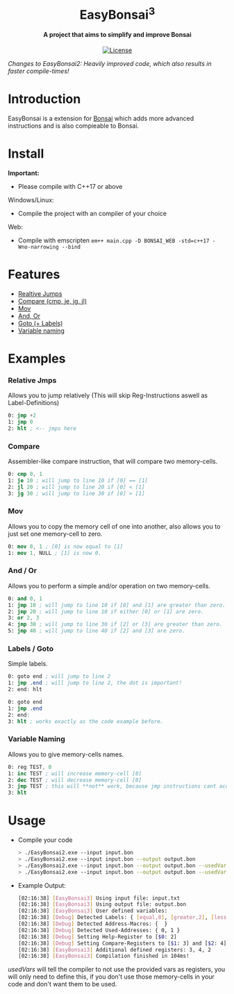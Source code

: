 <div align="center">
  <p>
    <h1>
      <br/>
      EasyBonsai<sup>3</sup>
    </h1>
    <h4>A project that aims to simplify and improve Bonsai</h4>
  </p>
  <p>
    <a href="https://github.com/Git-Curve/EasyBonsai2/blob/master/LICENSE">
      <img src="https://img.shields.io/github/license/Git-Curve/EasyBonsai2.svg?style=flat-square" alt="License" />
    </a>
  </p>
</div>

*Changes to EasyBonsai2: Heavily improved code, which also results in faster compile-times!*

# Introduction
EasyBonsai is a extension for [Bonsai](https://bonsai.pinyto.de/assembler/)  which adds more advanced instructions and is also compieable to Bonsai.
# Install
<b>Important: </b>
- Please compile with C++17 or above

Windows/Linux:
- Compile the project with an compiler of your choice

Web:
- Compile with emscripten
  ```em++ main.cpp -D BONSAI_WEB -std=c++17 -Wno-narrowing --bind```  
# Features
- [Realtive Jumps](#relative-jmps)
- [Compare (cmp, je, jg, jl)](#compare)
- [Mov](#mov)
- [And, Or](#and--or)
- [Goto (+ Labels)](#labels--goto)
- [Variable naming](#variable-naming)
# Examples
### Relative Jmps
Allows you to jump relatively (This will skip Reg-Instructions aswell as Label-Definitions)
```nasm
0: jmp +2
1: jmp 0
2: hlt ; <-- jmps here
```
### Compare
Assembler-like compare instruction, that will compare two memory-cells.
```nasm
0: cmp 0, 1
1: je 10 ; will jump to line 10 if [0] == [1]
2: jl 20 ; will jump to line 20 if [0] < [1]
3: jg 30 ; will jump to line 30 if [0] > [1]
```
### Mov
Allows you to copy the memory cell of one into another, also allows you to just set one memory-cell to zero.
```nasm
0: mov 0, 1 ; [0] is now equal to [1]
1: mov 1, NULL ; [1] is now 0.
```
### And / Or
Allows you to perform a simple and/or operation on two memory-cells.
```nasm
0: and 0, 1
1: jmp 10 ; will jump to line 10 if [0] and [1] are greater than zero.
2: jmp 20 ; will jump to line 10 if either [0] or [1] are zero.
3: or 2, 3
4: jmp 30 ; will jump to line 30 if [2] or [3] are greater than zero.
5: jmp 40 ; will jump to line 40 if [2] and [3] are zero.
```
### Labels / Goto
Simple labels.
```nasm
0: goto end ; will jump to line 2
1: jmp .end ; will jump to line 2, the dot is important!
2: end: hlt
```
```nasm
0: goto end
1: jmp .end
2: end:
3: hlt ; works exactly as the code example before.
```
### Variable Naming
Allows you to give memory-cells names.
```nasm
0: reg TEST, 0
1: inc TEST ; will increase memory-cell [0]
2: dec TEST ; will decrease memory-cell [0]
3: jmp TEST ; this will **not** work, because jmp instructions cant access memory-cells 
3: hlt
```
# Usage
- Compile your code
	```bash
	> ./EasyBonsai2.exe --input input.bon
	> ./EasyBonsai2.exe --input input.bon --output output.bon
	> ./EasyBonsai2.exe --input input.bon --output output.bon --usedVars 1
	> ./EasyBonsai2.exe --input input.bon --output output.bon --usedVars 1,2,3
	```
- Example Output:
	```bash
	[02:16:38] [EasyBonsai3] Using input file: input.txt
	[02:16:38] [EasyBonsai3] Using output file: output.bon
	[02:16:38] [EasyBonsai3] User defined variables:
	[02:16:38] [Debug] Detected Labels: { [equal,8], [greater,2], [less,5], [start,0] }
	[02:16:38] [Debug] Detected Address-Macros: {  }
	[02:16:38] [Debug] Detected Used-Addresses: { 0, 1 }
	[02:16:38] [Debug] Setting Help-Register to [$0: 2]
	[02:16:38] [Debug] Setting Compare-Registers to [$1: 3] and [$2: 4]
	[02:16:38] [EasyBonsai3] Additional defined registers: 3, 4, 2
	[02:16:38] [EasyBonsai3] Compilation finished in 104ms!
	```
*usedVars* will tell the compiler to not use the provided vars as registers, you will only need to define this, if you don't use those memory-cells in your code and don't want them to be used.